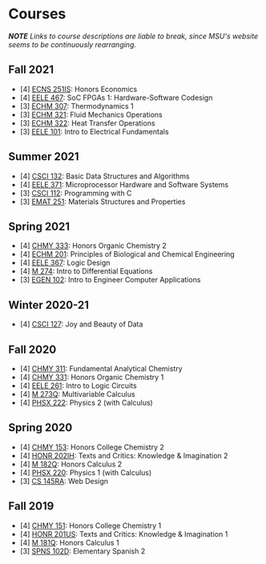 # Courses

***NOTE*** *Links to course descriptions are liable to break, since MSU's website
seems to be continuously rearranging.*

## Fall 2021

- [4] [ECNS 251IS](http://catalog.montana.edu/search/?P=ECNS%20251IS): Honors Economics
- [4] [EELE 467](http://catalog.montana.edu/search/?P=EELE%20467): SoC FPGAs 1: Hardware-Software Codesign
- [3] [ECHM 307](http://catalog.montana.edu/search/?P=ECHM%20307): Thermodynamics 1
- [3] [ECHM 321](http://catalog.montana.edu/search/?P=ECHM%20321): Fluid Mechanics Operations
- [3] [ECHM 322](http://catalog.montana.edu/search/?P=ECHM%20322): Heat Transfer Operations
- [3] [EELE 101](http://catalog.montana.edu/search/?P=EELE%20101): Intro to Electrical Fundamentals

## Summer 2021

- [4] [CSCI 132](http://catalog.montana.edu/search/?P=CSCI%20132): Basic Data Structures and Algorithms
- [4] [EELE 371](http://catalog.montana.edu/search/?P=EELE%20371): Microprocessor Hardware and Software Systems
- [3] [CSCI 112](http://catalog.montana.edu/search/?P=CSCI%20112): Programming with C
- [3] [EMAT 251](http://catalog.montana.edu/search/?P=EMAT%20251): Materials Structures and Properties

## Spring 2021

- [4] [CHMY 333](http://catalog.montana.edu/search/?P=CHMY%20333): Honors Organic Chemistry 2
- [4] [ECHM 201](http://catalog.montana.edu/search/?P=ECHM%20201): Principles of Biological and Chemical Engineering
- [4] [EELE 367](http://catalog.montana.edu/search/?P=EELE%20367): Logic Design
- [4] [M 274](http://catalog.montana.edu/search/?P=M%20274): Intro to Differential Equations
- [3] [EGEN 102](http://catalog.montana.edu/search/?P=EGEN%20102): Intro to Engineer Computer Applications

## Winter 2020-21

- [4] [CSCI 127](http://catalog.montana.edu/search/?P=CSCI%20127): Joy and Beauty of Data

## Fall 2020

- [4] [CHMY 311](http://catalog.montana.edu/search/?P=CHMY%20311): Fundamental Analytical Chemistry
- [4] [CHMY 331](http://catalog.montana.edu/search/?P=CHMY%20331): Honors Organic Chemistry 1
- [4] [EELE 261](http://catalog.montana.edu/search/?P=EELE%20261): Intro to Logic Circuits
- [4] [M 273Q](http://catalog.montana.edu/search/?P=M%20273Q): Multivariable Calculus
- [4] [PHSX 222](http://catalog.montana.edu/search/?P=PHSX%20222): Physics 2 (with Calculus)

## Spring 2020

- [4] [CHMY 153](http://catalog.montana.edu/search/?P=CHMY%20153): Honors College Chemistry 2
- [4] [HONR 202IH](http://catalog.montana.edu/search/?P=HONR%20202IH): Texts and Critics: Knowledge & Imagination 2
- [4] [M 182Q](http://catalog.montana.edu/search/?P=M%20182Q): Honors Calculus 2
- [4] [PHSX 220](http://catalog.montana.edu/search/?P=PHSX%20220): Physics 1 (with Calculus)
- [3] [CS 145RA](http://catalog.montana.edu/search/?P=CS%20145RA): Web Design

## Fall 2019

- [4] [CHMY 151](http://catalog.montana.edu/search/?P=CHMY%20151): Honors College Chemistry 1
- [4] [HONR 201US](http://catalog.montana.edu/search/?P=HONR%20201US): Texts and Critics: Knowledge & Imagination 1
- [4] [M 181Q](http://catalog.montana.edu/search/?P=M%20181Q): Honors Calculus 1
- [3] [SPNS 102D](http://catalog.montana.edu/search/?P=SPNS%20102D): Elementary Spanish 2
